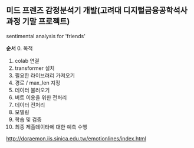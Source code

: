 ## 미드 프렌즈 감정분석기 개발(고려대 디지털금융공학석사 과정 기말 프로젝트)
sentimental analysis for 'friends'

**순서**
0. 목적
1. colab 연결
2. transformer 설치
3. 필요한 라이브러리 가져오기
4. 경로 / max_len 지정
5. 데이터 불러오기
6. 버트 이용을 위한 전처리
7. 데이터 전처리
8. 모델링
9. 학습 및 검증
10. 최종 제출데이타에 대한 예측 수행

http://doraemon.iis.sinica.edu.tw/emotionlines/index.html

